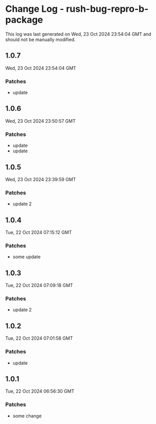 # Change Log - rush-bug-repro-b-package

This log was last generated on Wed, 23 Oct 2024 23:54:04 GMT and should not be manually modified.

## 1.0.7
Wed, 23 Oct 2024 23:54:04 GMT

### Patches

- update

## 1.0.6
Wed, 23 Oct 2024 23:50:57 GMT

### Patches

- update
- update

## 1.0.5
Wed, 23 Oct 2024 23:39:59 GMT

### Patches

- update 2

## 1.0.4
Tue, 22 Oct 2024 07:15:12 GMT

### Patches

- some update

## 1.0.3
Tue, 22 Oct 2024 07:09:18 GMT

### Patches

- update 2

## 1.0.2
Tue, 22 Oct 2024 07:01:58 GMT

### Patches

- update

## 1.0.1
Tue, 22 Oct 2024 06:56:30 GMT

### Patches

- some change

